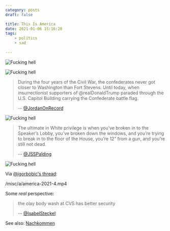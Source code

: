 ```yaml
---
category: posts
draft: false

title: This Is America
date: 2021-01-06 15:16:20
tags:
    - politics
    - sad
    
---
```


![Fucking hell](/misc/a/america-2021.jpg)

![Fucking hell](/misc/a/america-2021-2.jpg)

> During the four years of the Civil War, the confederates never got closer to Washington than Fort Stevens. Until today, when insurrectionist supporters of @realDonaldTrump paraded through the U.S. Capitol Building carrying the Confederate battle flag.
>
> -- [@JordanOnRecord](https://twitter.com/JordanOnRecord/status/1346931938955812866/photo/1)

![Fucking hell](/misc/a/america-2021-3.jpeg)

> The ultimate in White privilege is when you’ve broken in to the Speaker’s Lobby, you’ve broken down the windows, and you’re trying to break in to the floor of the House, you’re 12” from a gun, and you’re still not dead.
> 
> -- [@JSSPalding](https://twitter.com/JSSpalding/status/1346935326426599424)

![Fucking hell](/misc/a/america-2021-5.jpeg)


Via [@igorbobic's thread](https://twitter.com/igorbobic/status/1346911809274478594):

/misc/a/america-2021-4.mp4

Some _real_ perspective:

> the olay body wash at CVS has better security
> 
> -- [@IsabelSteckel](https://twitter.com/IsabelSteckel/status/1346913507959304192)

See also: [Nachkommen](/posts/f7f500f59e795184a53b0c9a36815534)
